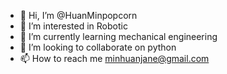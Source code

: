 - 👋 Hi, I’m @HuanMinpopcorn
- 👀 I’m interested in Robotic
- 🌱 I’m currently learning mechanical engineering
- 💞️ I’m looking to collaborate on python
- 📫 How to reach me minhuanjane@gmail.com

<!---
HuanMinpopcorn/HuanMinpopcorn is a ✨ special ✨ repository because its `README.md` (this file) appears on your GitHub profile.
You can click the Preview link to take a look at your changes.
--->

